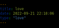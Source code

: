 ```yaml
---
title: love
date: 2022-09-21 22:18:06
type: "love"
---
```










<head>
    <meta charset="UTF-8">
    <meta http-equiv="X-UA-Compatible" content="IE=edge">
    <meta name="viewport" content="width=device-width, initial-scale=1.0">
    <style>
        html,
        body {
            height: 100%;
            padding: 0;
            margin: 0;
            background: #000;
        }


        canvas {
            position: absolute;
            width: 100%;
            height: 100%;
        }
        
        .down {
            position: absolute;
            top: 50%;
        }
        
        p1 {
            color: pink;
            margin-left: 710px;
            font-size: 35px;
        }
    </style>
</head>

<body>
    <canvas id="pinkboard"></canvas>
    <font size="6" color="pink">
        <marquee direction="down" scrollamount=5 class="down"></marquee>
        <marquee direction="left" scrollamount=5></marquee>
        <marquee direction="right" scrollamount=5></marquee>
    </font>
    <p1>芳雅宝贝</p1>
    <script>
        var settings = {
            particles: {
                length: 500,
                duration: 2,
                velocity: 100,
                effect: -0.75,
                size: 30,
            },
        };
        (function() {
            var b = 0;
            var c = ["ms", "moz", "webkit", "o"];
            for (var a = 0; a < c.length && !window.requestAnimationFrame; ++a) {
                window.requestAnimationFrame = window[c[a] + "RequestAnimationFrame"];
                window.cancelAnimationFrame = window[c[a] + "CancelAnimationFrame"] || window[c[a] + "CancelRequestAnimationFrame"]
            }
            if (!window.requestAnimationFrame) {
                window.requestAnimationFrame = function(h, e) {
                    var d = new Date().getTime();
                    var f = Math.max(0, 16 - (d - b));
                    var g = window.setTimeout(function() {
                        h(d + f)
                    }, f);
                    b = d + f;
                    return g
                }
            }
            if (!window.cancelAnimationFrame) {
                window.cancelAnimationFrame = function(d) {
                    clearTimeout(d)
                }
            }
        }());
        var Point = (function() {
            undefined

            function Point(x, y) {
                undefined
                this.x = (typeof x !== 'undefined') ? x : 0;
                this.y = (typeof y !== 'undefined') ? y : 0;
            }
            Point.prototype.clone = function() {
                undefined
                return new Point(this.x, this.y);
            };
            Point.prototype.length = function(length) {
                undefined
                if (typeof length == 'undefined')
                    return Math.sqrt(this.x * this.x + this.y * this.y);
                this.normalize();
                this.x *= length;
                this.y *= length;
                return this;
            };
            Point.prototype.normalize = function() {
                undefined
                var length = this.length();
                this.x /= length;
                this.y /= length;
                return this;
            };
            return Point;
        })();
        var Particle = (function() {
            undefined
    
            function Particle() {
                undefined
                this.position = new Point();
                this.velocity = new Point();
                this.acceleration = new Point();
                this.age = 0;
            }
            Particle.prototype.initialize = function(x, y, dx, dy) {
                undefined
                this.position.x = x;
                this.position.y = y;
                this.velocity.x = dx;
                this.velocity.y = dy;
                this.acceleration.x = dx * settings.particles.effect;
                this.acceleration.y = dy * settings.particles.effect;
                this.age = 0;
            };
            Particle.prototype.update = function(deltaTime) {
                undefined
                this.position.x += this.velocity.x * deltaTime;
                this.position.y += this.velocity.y * deltaTime;
                this.velocity.x += this.acceleration.x * deltaTime;
                this.velocity.y += this.acceleration.y * deltaTime;
                this.age += deltaTime;
            };
            Particle.prototype.draw = function(context, image) {
                undefined
    
                function ease(t) {
                    undefined
                    return (--t) * t * t + 1;
                }
                var size = image.width * ease(this.age / settings.particles.duration);
                context.globalAlpha = 1 - this.age / settings.particles.duration;
                context.drawImage(image, this.position.x - size / 2, this.position.y - size / 2, size, size);
            };
            return Particle;
        })();
        var ParticlePool = (function() {
            undefined
            var particles,
                firstActive = 0,
                firstFree = 0,
                duration = settings.particles.duration;
    
            function ParticlePool(length) {
                undefined
                particles = new Array(length);
                for (var i = 0; i < particles.length; i++)
                    particles[i] = new Particle();
            }
            ParticlePool.prototype.add = function(x, y, dx, dy) {
                undefined
                particles[firstFree].initialize(x, y, dx, dy);
                firstFree++;
                if (firstFree == particles.length) firstFree = 0;
                if (firstActive == firstFree) firstActive++;
                if (firstActive == particles.length) firstActive = 0;
            };
            ParticlePool.prototype.update = function(deltaTime) {
                undefined
                var i;
                if (firstActive < firstFree) {
                    undefined
                    for (i = firstActive; i < firstFree; i++)
                        particles[i].update(deltaTime);
                }
                if (firstFree < firstActive) {
                    undefined
                    for (i = firstActive; i < particles.length; i++)
                        particles[i].update(deltaTime);
                    for (i = 0; i < firstFree; i++)
                        particles[i].update(deltaTime);
                }
                while (particles[firstActive].age >= duration && firstActive != firstFree) {
                    undefined
                    firstActive++;
                    if (firstActive == particles.length) firstActive = 0;
                }
            };
            ParticlePool.prototype.draw = function(context, image) {
                undefined
                if (firstActive < firstFree) {
                    undefined
                    for (i = firstActive; i < firstFree; i++)
                        particles[i].draw(context, image);
                }
                if (firstFree < firstActive) {
                    undefined
                    for (i = firstActive; i < particles.length; i++)
                        particles[i].draw(context, image);
                    for (i = 0; i < firstFree; i++)
                        particles[i].draw(context, image);
                }
            };
            return ParticlePool;
        })();
        (function(canvas) {
            undefined
            var context = canvas.getContext('2d'),
                particles = new ParticlePool(settings.particles.length),
                particleRate = settings.particles.length / settings.particles.duration,
                time;
    
            function pointOnHeart(t) {
                undefined
                return new Point(
                    160 * Math.pow(Math.sin(t), 3),
                    130 * Math.cos(t) - 50 * Math.cos(2 * t) - 20 * Math.cos(3 * t) - 10 * Math.cos(4 * t) + 25
                );
            }
            var image = (function() {
                undefined
                var canvas = document.createElement('canvas'),
                    context = canvas.getContext('2d');
                canvas.width = settings.particles.size;
                canvas.height = settings.particles.size;
    
                function to(t) {
                    undefined
                    var point = pointOnHeart(t);
                    point.x = settings.particles.size / 2 + point.x * settings.particles.size / 350;
                    point.y = settings.particles.size / 2 - point.y * settings.particles.size / 350;
                    return point;
                }
                context.beginPath();
                var t = -Math.PI;
                var point = to(t);
                context.moveTo(point.x, point.y);
                while (t < Math.PI) {
                    undefined
                    t += 0.01;
                    point = to(t);
                    context.lineTo(point.x, point.y);
                }
                context.closePath();
                context.fillStyle = '#ea80b0';
                context.fill();
                var image = new Image();
                image.src = canvas.toDataURL();
                return image;
            })();
    
            function render() {
                undefined
                requestAnimationFrame(render);
                var newTime = new Date().getTime() / 1000,
                    deltaTime = newTime - (time || newTime);
                time = newTime;
                context.clearRect(0, 0, canvas.width, canvas.height);
                var amount = particleRate * deltaTime;
                for (var i = 0; i < amount; i++) {
                    undefined
                    var pos = pointOnHeart(Math.PI - 2 * Math.PI * Math.random());
                    var dir = pos.clone().length(settings.particles.velocity);
                    particles.add(canvas.width / 2 + pos.x, canvas.height / 2 - pos.y, dir.x, -dir.y);
                }
                particles.update(deltaTime);
                particles.draw(context, image);
            }
    
            function onResize() {
                undefined
                canvas.width = canvas.clientWidth;
                canvas.height = canvas.clientHeight;
            }
            window.onresize = onResize;
            setTimeout(function() {
                undefined
                onResize();
                render();
            }, 10);
        })(document.getElementById('pinkboard'));
    </script>
</body>
